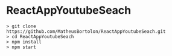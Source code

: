 # ReactAppYoutubeSeach

```
> git clone https://github.com/MatheusBortolon/ReactAppYoutubeSeach.git
> cd ReactAppYoutubeSeach
> npm install
> npm start
```